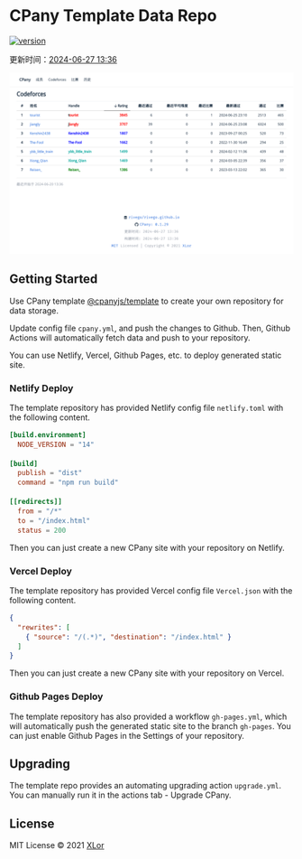 # CPany Template Data Repo

[![version](https://img.shields.io/npm/v/@cpany/cli?color=rgb%2850%2C203%2C86%29&label=CPany)](https://www.npmjs.com/package/@cpany/cli)

<!-- START_SECTION: update_time -->
更新时间：[2024-06-27 13:36](https://www.timeanddate.com/worldclock/fixedtime.html?msg=Fetch+data&iso=202406271719466599000133639&p1=237)
<!-- END_SECTION: update_time -->

![members](./screenshot.png)

## Getting Started

Use CPany template [@cpanyjs/template](https://github.com/cpanyjs/template) to create your own repository for data storage.

Update config file `cpany.yml`, and push the changes to Github. Then, Github Actions will automatically fetch data and push to your repository.

You can use Netlify, Vercel, Github Pages, etc. to deploy generated static site.

### Netlify Deploy

The template repository has provided Netlify config file `netlify.toml` with the following content.

```toml
[build.environment]
  NODE_VERSION = "14"

[build]
  publish = "dist"
  command = "npm run build"

[[redirects]]
  from = "/*"
  to = "/index.html"
  status = 200
```

Then you can just create a new CPany site with your repository on Netlify.

### Vercel Deploy

The template repository has provided Vercel config file `Vercel.json` with the following content.

```json
{
  "rewrites": [
    { "source": "/(.*)", "destination": "/index.html" }
  ]
}
```

Then you can just create a new CPany site with your repository on Vercel.

### Github Pages Deploy

The template repository has also provided a workflow `gh-pages.yml`, which will automatically push the generated static site to the branch `gh-pages`. You can just enable Github Pages in the Settings of your repository.

## Upgrading

The template repo provides an automating upgrading action `upgrade.yml`. You can manually run it in the actions tab - Upgrade CPany.

## License

MIT License © 2021 [XLor](https://github.com/yjl9903)
